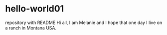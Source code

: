 # hello-world01
repository with README
Hi all, I am Melanie and I hope that one day I live on a ranch in Montana USA.
